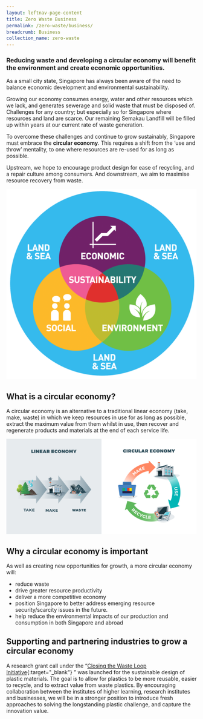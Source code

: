 ```yaml
---
layout: leftnav-page-content
title: Zero Waste Business
permalink: /zero-waste/business/
breadcrumb: Business
collection_name: zero-waste
---
```


### Reducing waste and developing a circular economy will benefit the environment and create economic opportunities.

As a small city state, Singapore has always been aware of the need to balance economic development and environmental sustainability. 

Growing our economy consumes energy, water and other resources which we lack, and generates sewerage and solid waste that must be disposed of. Challenges for any country; but especially so for Singapore where resources and land are scarce. Our remaining Semakau Landfill will be filled up within years at our current rate of waste generation.

To overcome these challenges and continue to grow sustainably, Singapore must embrace the **circular economy**. This requires a shift from the ‘use and throw’ mentality, to one where resources are re-used for as long as possible. 

Upstream, we hope to encourage product design for ease of recycling, and a repair culture among consumers. And downstream, we aim to maximise resource recovery from waste. 

![balance economic development with sustainability](/images/sustainability.png)


## What is a circular economy?

A circular economy is an alternative to a traditional linear economy (take, make, waste) in which we keep resources in use for as long as possible, extract the maximum value from them whilst in use, then recover and regenerate products and materials at the end of each service life.

![Circular Economy](/images/circular.png)


## Why a circular economy is important

As well as creating new opportunities for growth, a more circular economy will:

* reduce waste
* drive greater resource productivity 
* deliver a more competitive economy
* position Singapore to better address emerging resource security/scarcity issues in the future. 
* help reduce the environmental impacts of our production and consumption in both Singapore and abroad


## Supporting and partnering industries to grow a circular economy

A research grant call under the “[Closing the Waste Loop Initiative](https://www.nea.gov.sg/programmes-grants/grants-and-awards/closing-the-waste-loop-initiative){:target="_blank"} ” was launched for the sustainable design of plastic materials. The goal is to allow for plastics to be more reusable, easier to recycle, and to extract value from waste plastics. By encouraging collaboration between the institutes of higher learning, research institutes and businesses, we will be in a stronger position to introduce fresh approaches to solving the longstanding plastic challenge, and capture the innovation value.

